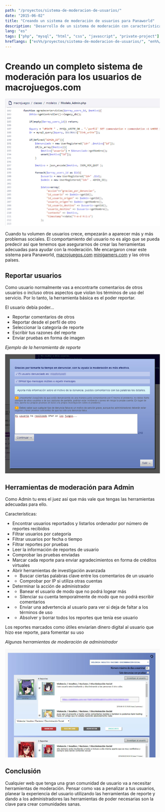 ```yaml
---
path: "/proyectos/sistema-de-moderacion-de-usuarios/"
date: "2015-06-02"
title: "Creando un sistema de moderación de usuarios para Panaworld"
description: "Desarrollo de un sistema de moderación con características de gamificación para macrojuegos.com"
lang: "es"
tags: ["php", "mysql", "html", "css", "javascript", "private-project"]
hreflangs: ["es%%/proyectos/sistema-de-moderacion-de-usuarios/", "en%%/en/projects/community-moderation-system/"]
---
```

# Creando un completo sistema de moderación para los usuarios de macrojuegos.com

![Código de ejemplo moderación php](moderation-code-example.jpg)

Cuando tu volumen de usuarios crece, empezarán a aparecer más y más problemas sociales. El comportamiento del usuario no es algo que se pueda predecir así que tenemos que asegurarnos de crear las herramientas adecuadas para ayudar con la moderación. Me encargaron crear este sistema para Panaworld, [macrojuegos.com](http://www.macrojuegos.com) [minigamers.com](http://www.minigamers.com) y las otros países.

## Reportar usuarios

Como usuario normalmente vas a encontrarte comentarios de otros usuarios o incluso otros aspectos que violan los términos de uso del servicio. Por lo tanto, la herramienta básica es el poder reportar.

El usuario debía poder...

* Reportar comentarios de otros
* Reportar desde el perfil de otro
* Seleccionar la categoría de reporte
* Escribir tus razones del reporte
* Enviar pruebas en forma de imagen

*Ejemplo de la herramienta de reporte*

![Herramienta de reporte macrojuegos.com](report-form.jpg)

## Herramientas de moderación para Admin

Como Admin tu eres el juez así que más vale que tengas las herramientas adecuadas para ello.

Características:

* Encontrar usuarios reportados y listarlos ordenador por número de reportes recibidos
* Filtrar usuarios por categoría
* Filtrar usuarios por fecha o tiempo
* Filtrar reportes por pruebas
* Leer la información de reportes de usuario
* Comprobar las pruebas enviadas
* Marcar cada reporte para enviar agradecimientos en forma de créditos virtuales
* Abrir herramientas de investigación avanzada
* * Buscar ciertas palabras clave entre los comentarios de un usuario
* * Comprobar por IP si utiliza otras cuentas
* Determinar la acción de administrador
* * Banear el usuario de modo que no podrá logear más
* * Silenciar su cuenta temporalmente de modo que no podrá escribir comentarios
* * Enviar una advertencia al usuario para ver si deja de faltar a los términos de uso
* * Absolver y borrar todos los reportes que tenía ese usuario

Los reportes marcados como útiles enviarían dinero digital al usuario que hizo ese reporte, para fomentar su uso

*Algunas herramientas de moderación de administrador*

![Panel de moderación](moderation-panel.jpg)

## Conclusión

Cualquier web que tenga una gran comunidad de usuario va a necesitar herramientas de moderación. Pensar como vas a penalizar a tus usuarios, planear la experiencia del usuario utilizando las herramientas de reporte y dando a los administradores las herramientas de poder necesarias son la clave para crear comunidades sanas.
